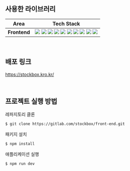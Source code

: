 ## 사용한 라이브러리

<div align =center>

|     Area     |                                                                                                                                                                                                                                                                                                                                                                                                                                                                                                                                          Tech Stack                                                                                                                                                                                                                                                                                                                                                                                                                                                                                                                                           |
| :----------: | :-------------------------------------------------------------------------------------------------------------------------------------------------------------------------------------------------------------------------------------------------------------------------------------------------------------------------------------------------------------------------------------------------------------------------------------------------------------------------------------------------------------------------------------------------------------------------------------------------------------------------------------------------------------------------------------------------------------------------------------------------------------------------------------------------------------------------------------------------------------------------------------------------------------------------------------------------------------------------------------------------------------------------------------------------------------------------------------------: |
| **Frontend** | <img src="https://img.shields.io/badge/TypeScript-3178C6.svg?style=for-the-badge&logo=TypeScript&logoColor=black"> <img src="https://img.shields.io/badge/react-61DAFB?style=for-the-badge&logo=react&logoColor=black"> <img src="https://img.shields.io/badge/Remix-000000.svg?&style=for-the-badge&logo=remix&logoColor=white"> <img src="https://img.shields.io/badge/Axios-5A29E4.svg?&style=for-the-badge&logo=axios&logoColor=white"> <img src="https://img.shields.io/badge/Nginx-009639?&style=for-the-badge&logo=Nginx&logoColor=white"> <img src="https://img.shields.io/badge/Storybook-FF4785?&style=for-the-badge&logo=storybook&logoColor=white"> <img src="https://img.shields.io/badge/MUI-007FFF?&style=for-the-badge&logo=MUI&logoColor=white"> <img src="https://img.shields.io/badge/ESLINT-4B32C3?&style=for-the-badge&logo=ESLint&logoColor=white"> <img src="https://img.shields.io/badge/PRETTIER-F7B93E?&style=for-the-badge&logo=Prettier&logoColor=white"> <img src="https://img.shields.io/badge/Docker-2496ED?&style=for-the-badge&logo=Docker&logoColor=white"> |

</div>

<br/>

## 배포 링크

https://stockbox.kro.kr/

<br/>

## 프로젝트 실행 방법

레파지토리 클론

```bash
$ git clone https://gitlab.com/stockbox/front-end.git
```

패키지 설치

```bash
$ npm install
```

애플리케이션 실행

```bash
$ npm run dev
```

<br/>
